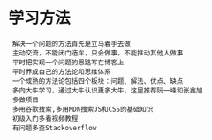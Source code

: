 # 学习方法
     解决一个问题的方法首先是立马着手去做
     主动交流，不能闭门造车，只会做事，不能推动其他人做事
     平时把实现一个问题的思路写在博客上
     平时养成自己的方法论和思维体系
     一个成熟的方法论包括四个板块：问题、解法、优点、缺点   
     多向大牛学习，通过大牛认识更多大牛，这里推荐阮一峰和张鑫旭
     多做项目
     多用谷歌搜索,多用MDN搜索JS和CSS的基础知识
     初级入门多看视频教程
     有问题多查Stackoverflow
